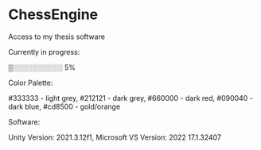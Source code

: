# ChessEngine
Access to my thesis software


Currently in progress:

▒░░░░░░░░░░ 5%


Color Palette:

#333333 - light grey,
#212121 - dark grey,
#660000 - dark red,
#090040 - dark blue,
#cd8500 - gold/orange


Software:

Unity Version: 2021.3.12f1,
Microsoft VS Version: 2022 17.1.32407





